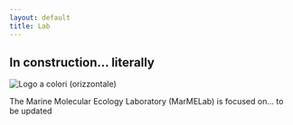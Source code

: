 ```yaml
---
layout: default
title: Lab
---
```


## In construction... literally 
![Logo a colori (orizzontale)](https://github.com/user-attachments/assets/77905257-dcd9-4d72-8c8c-e7e70d8bb7ab)

The Marine Molecular Ecology Laboratory (MarMELab) is focused on... to be updated
<br>


